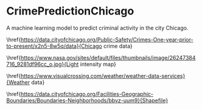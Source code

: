 # CrimePredictionChicago
A machine learning model to predict criminal activity in the city Chicago.

\href{https://data.cityofchicago.org/Public-Safety/Crimes-One-year-prior-to-present/x2n5-8w5q/data}{Chicago crime data}

\href{https://www.nasa.gov/sites/default/files/thumbnails/image/26247384716_9281df96cc_o.jpg}{Light intensity map}

\href{https://www.visualcrossing.com/weather/weather-data-services}{Weather data}

\href{https://data.cityofchicago.org/Facilities-Geographic-Boundaries/Boundaries-Neighborhoods/bbvz-uum9}{Shapefile}